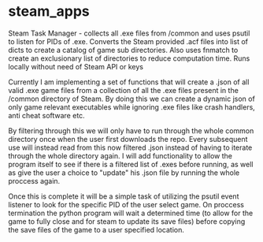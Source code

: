 # steam_apps
Steam Task Manager - collects all .exe files from /common and uses psutil to listen for PIDs of .exe. Converts the Steam provided 
.acf files into list of dicts to create a catalog of game sub directories. Also uses fnmatch to create an exclusionary 
list of directories to reduce computation time. Runs locally without need of Steam API or keys


Currently I am implementing a set of functions that will create a .json of all valid .exe game files from a collection of all the 
.exe files present in the /common directory of Steam. By doing this we can create a dynamic json 
of only game relevant executables while ignoring .exe files like crash handlers, anti cheat software etc.

By filtering through this we will only have to run through the whole common directory once when the user first downloads the repo. 
Every subsequent use will instead read from this now filtered .json instead of having to iterate through the whole directory again. 
I will add functionality to allow the program itself to see if there is a filtered list of .exes before running, as well as give 
the user a choice to "update" his .json file by running the whole proccess again. 

Once this is complete it will be a simple task of utilizing the psutil event listener to look for the specific PID of the user select game. 
On proccess termination the python program will wait a determined time (to allow for the game to fully close and for steam to update its save files)
before copying the save files of the game to a user specified location.
